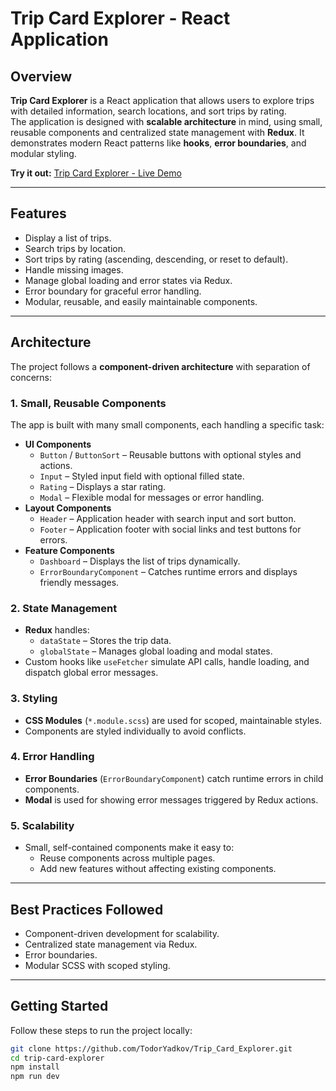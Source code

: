 # Trip Card Explorer - React Application

## Overview

**Trip Card Explorer** is a React application that allows users to explore trips with detailed information, search locations, and sort trips by rating.</br>
The application is designed with **scalable architecture** in mind, using small, reusable components and centralized state management with **Redux**. It demonstrates modern React patterns like **hooks**, **error boundaries**, and modular styling.

**Try it out:** [Trip Card Explorer - Live Demo](https://trip-card-explorer.vercel.app/)

---

## Features

- Display a list of trips.
- Search trips by location.
- Sort trips by rating (ascending, descending, or reset to default).
- Handle missing images.
- Manage global loading and error states via Redux.
- Error boundary for graceful error handling.
- Modular, reusable, and easily maintainable components.

---

## Architecture

The project follows a **component-driven architecture** with separation of concerns:

### 1. Small, Reusable Components

The app is built with many small components, each handling a specific task:

- **UI Components**
  - `Button` / `ButtonSort` – Reusable buttons with optional styles and actions.
  - `Input` – Styled input field with optional filled state.
  - `Rating` – Displays a star rating.
  - `Modal` – Flexible modal for messages or error handling.
- **Layout Components**
  - `Header` – Application header with search input and sort button.
  - `Footer` – Application footer with social links and test buttons for errors.
- **Feature Components**
  - `Dashboard` – Displays the list of trips dynamically.
  - `ErrorBoundaryComponent` – Catches runtime errors and displays friendly messages.

### 2. State Management

- **Redux** handles:
  - `dataState` – Stores the trip data.
  - `globalState` – Manages global loading and modal states.
- Custom hooks like `useFetcher` simulate API calls, handle loading, and dispatch global error messages.

### 3. Styling

- **CSS Modules** (`*.module.scss`) are used for scoped, maintainable styles.
- Components are styled individually to avoid conflicts.

### 4. Error Handling

- **Error Boundaries** (`ErrorBoundaryComponent`) catch runtime errors in child components.
- **Modal** is used for showing error messages triggered by Redux actions.

### 5. Scalability

- Small, self-contained components make it easy to:
  - Reuse components across multiple pages.
  - Add new features without affecting existing components.

---

## Best Practices Followed

- Component-driven development for scalability.
- Centralized state management via Redux.
- Error boundaries.
- Modular SCSS with scoped styling.

---

## Getting Started

Follow these steps to run the project locally:

```bash
git clone https://github.com/TodorYadkov/Trip_Card_Explorer.git
cd trip-card-explorer
npm install
npm run dev
```